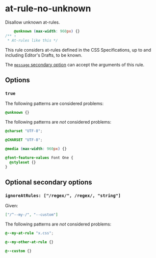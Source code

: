 # at-rule-no-unknown

Disallow unknown at-rules.

<!-- prettier-ignore -->
```css
    @unknown (max-width: 960px) {}
/** ↑
 * At-rules like this */
```

This rule considers at-rules defined in the CSS Specifications, up to and including Editor's Drafts, to be known.

The [`message` secondary option](../../../docs/user-guide/configure.md#message) can accept the arguments of this rule.

## Options

### `true`

The following patterns are considered problems:

<!-- prettier-ignore -->
```css
@unknown {}
```

The following patterns are _not_ considered problems:

<!-- prettier-ignore -->
```css
@charset "UTF-8";
```

<!-- prettier-ignore -->
```css
@CHARSET "UTF-8";
```

<!-- prettier-ignore -->
```css
@media (max-width: 960px) {}
```

<!-- prettier-ignore -->
```css
@font-feature-values Font One {
  @styleset {}
}
```

## Optional secondary options

### `ignoreAtRules: ["/regex/", /regex/, "string"]`

Given:

```json
["/^--my-/", "--custom"]
```

The following patterns are _not_ considered problems:

<!-- prettier-ignore -->
```css
@--my-at-rule "x.css";
```

<!-- prettier-ignore -->
```css
@--my-other-at-rule {}
```

<!-- prettier-ignore -->
```css
@--custom {}
```
